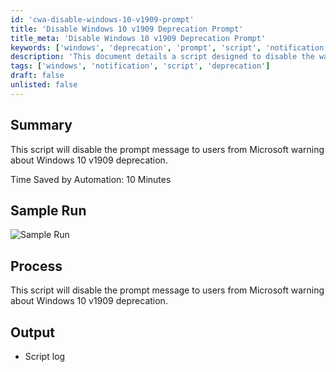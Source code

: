 ```yaml
---
id: 'cwa-disable-windows-10-v1909-prompt'
title: 'Disable Windows 10 v1909 Deprecation Prompt'
title_meta: 'Disable Windows 10 v1909 Deprecation Prompt'
keywords: ['windows', 'deprecation', 'prompt', 'script', 'notification']
description: 'This document details a script designed to disable the warning prompt message from Microsoft regarding the deprecation of Windows 10 v1909, saving users time and enhancing their experience.'
tags: ['windows', 'notification', 'script', 'deprecation']
draft: false
unlisted: false
---
```

## Summary

This script will disable the prompt message to users from Microsoft warning about Windows 10 v1909 deprecation.

Time Saved by Automation: 10 Minutes

## Sample Run

![Sample Run](5078775/docs/8066334/images/11437974)

## Process

This script will disable the prompt message to users from Microsoft warning about Windows 10 v1909 deprecation.

## Output

- Script log


